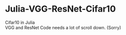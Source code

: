# Julia-VGG-ResNet-Cifar10
Cifar10 in Julia <br> 
VGG and ResNet Code needs a lot of scroll down. (Sorry)
